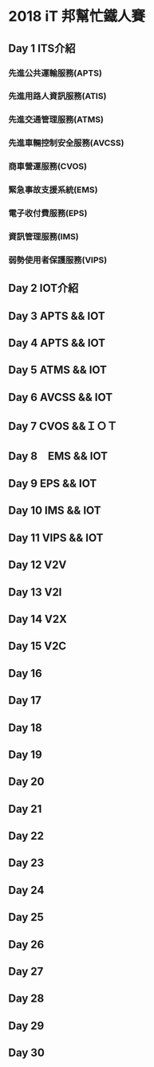 # 2018 iT 邦幫忙鐵人賽
## Day 1 ITS介紹

### 先進公共運輸服務(APTS)
### 先進用路人資訊服務(ATIS)
### 先進交通管理服務(ATMS)
### 先進車輛控制安全服務(AVCSS)
### 商車營運服務(CVOS)
### 緊急事故支援系統(EMS)
### 電子收付費服務(EPS)
### 資訊管理服務(IMS)
### 弱勢使用者保護服務(VIPS)

## Day 2 IOT介紹

## Day 3 APTS && IOT

## Day 4  APTS && IOT

## Day 5 ATMS && IOT

## Day 6  AVCSS && IOT

## Day 7 CVOS &&ＩＯＴ

## Day 8　EMS && IOT

## Day 9  EPS && IOT

## Day 10 IMS && IOT

## Day 11 VIPS && IOT

## Day 12  V2V

## Day 13 V2I

## Day 14 V2X

## Day 15 V2C

## Day 16

## Day 17

## Day 18

## Day 19

## Day 20

## Day 21

## Day 22

## Day 23

## Day 24

## Day 25

## Day 26

## Day 27

## Day 28

## Day 29

## Day 30

